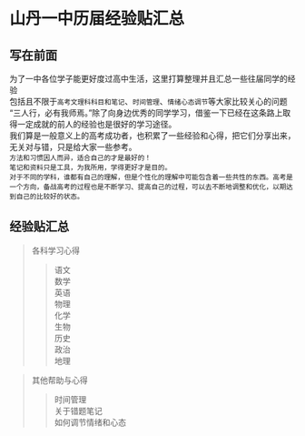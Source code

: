 山丹一中历届经验贴汇总
======================

写在前面
----------

为了一中各位学子能更好度过高中生活，这里打算整理并且汇总一些往届同学的经验<br>包括且不限于`高考文理科科目和笔记`、`时间管理`、`情绪心态调节`等大家比较关心的问题<br>
“三人行，必有我师焉。”除了向身边优秀的同学学习，借鉴一下已经在这条路上取得一定成就的前人的经验也是很好的学习途径。<br>
我们算是一般意义上的高考成功者，也积累了一些经验和心得，把它们分享出来，无关对与错，只是给大家一些参考。
<br>
 `方法和习惯因人而异，适合自己的才是最好的！`
<br>
 `笔记和资料只是工具，为我所用，学得更好才是目的。`
<br>
 `对于不同的学科，谁都有自己的理解，但是个性化的理解中可能包含着一些共性的东西。高考是一个方向，备战高考的过程也是不断学习、提高自己的过程，可以去不断地调整和优化，以期达到自己的比较好的状态。`
<br>

经验贴汇总
-------------
>各科学习心得
>>语文<br>
>>数学<br>
>>英语<br>
>>物理<br>
>>化学<br>
>>生物<br>
>>历史<br>
>>政治<br>
>>地理<br>

>其他帮助与心得
>>时间管理<br>
>>关于错题笔记<br>
>>如何调节情绪和心态<br>
